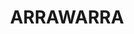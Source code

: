 ---
lastmod: '2025-04-06T06:05:20+00:00'
latitude: -30.073663
layout: suburb
longitude: 153.143409
postcode: '2456'
state: NSW
title: ARRAWARRA
url: /nsw/arrawarra/
---